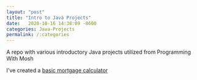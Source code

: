 ```yaml
---
layout: "post"
title: "Intro to Java Projects"
date:   2020-10-16 14:38:09 -0600
categories: Java-Projects
permalink: /:categories
---
```


A repo with various introductory Java projects utilized from Programming With Mosh

I've created a <a href="https://github.com/tkravits/introToJava">basic mortgage calculator</a>
